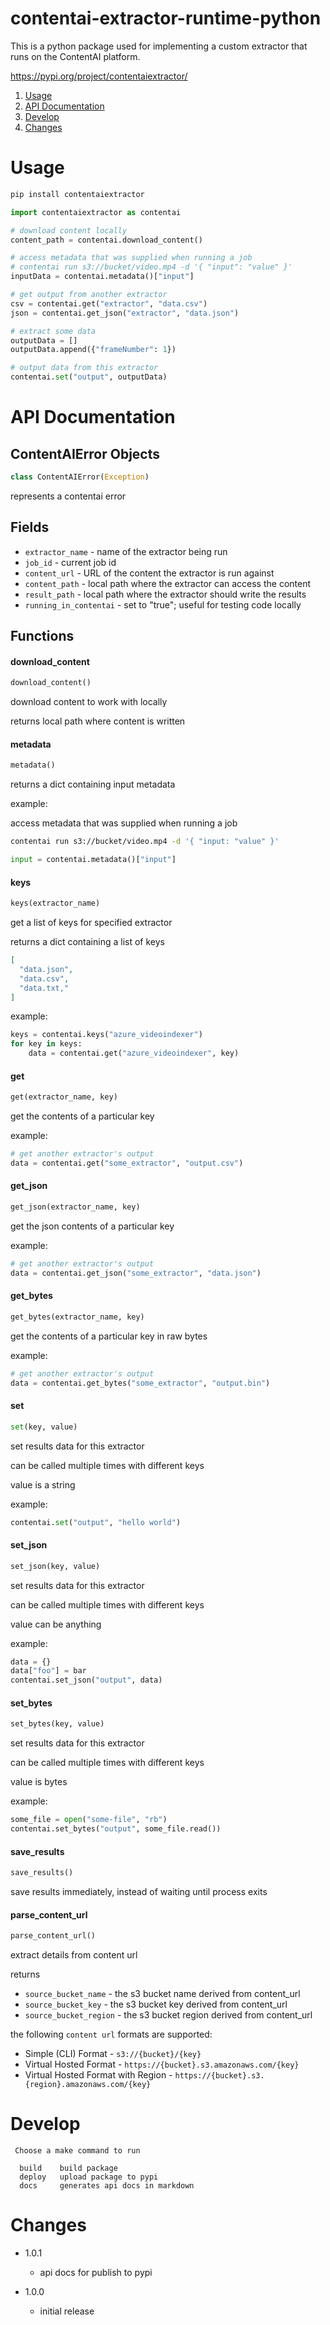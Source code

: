 # contentai-extractor-runtime-python

This is a python package used for implementing a custom extractor that runs on the ContentAI platform.

https://pypi.org/project/contentaiextractor/

1. [Usage](#Usage)
2. [API Documentation](#API-Documentation)
3. [Develop](#Develop)
3. [Changes](#Changes)

# Usage

```sh
pip install contentaiextractor
```

```python
import contentaiextractor as contentai

# download content locally
content_path = contentai.download_content()

# access metadata that was supplied when running a job
# contentai run s3://bucket/video.mp4 -d '{ "input": "value" }'
inputData = contentai.metadata()["input"]

# get output from another extractor
csv = contentai.get("extractor", "data.csv")
json = contentai.get_json("extractor", "data.json")

# extract some data
outputData = []
outputData.append({"frameNumber": 1})

# output data from this extractor
contentai.set("output", outputData)
```

# API Documentation

<a name="contentaiextractor.ContentAIError"></a>
## ContentAIError Objects

```python
class ContentAIError(Exception)
```

represents a contentai error


## Fields

- `extractor_name` - name of the extractor being run
- `job_id` - current job id
- `content_url` - URL of the content the extractor is run against
- `content_path` - local path where the extractor can access the content
- `result_path` - local path where the extractor should write the results
- `running_in_contentai` - set to "true"; useful for testing code locally


## Functions

<a name="contentaiextractor.download_content"></a>
#### download\_content

```python
download_content()
```

download content to work with locally

returns local path where content is written

<a name="contentaiextractor.metadata"></a>
#### metadata

```python
metadata()
```

returns a dict containing input metadata

example:

access metadata that was supplied when running a job
```sh
contentai run s3://bucket/video.mp4 -d '{ "input: "value" }'
```
```python
input = contentai.metadata()["input"]    
```

<a name="contentaiextractor.keys"></a>
#### keys

```python
keys(extractor_name)
```

get a list of keys for specified extractor

returns a dict containing a list of keys
```json
[
  "data.json",
  "data.csv",
  "data.txt,"
]
```

example:
```python
keys = contentai.keys("azure_videoindexer")
for key in keys:
    data = contentai.get("azure_videoindexer", key)
```

<a name="contentaiextractor.get"></a>
#### get

```python
get(extractor_name, key)
```

get the contents of a particular key

example:
```python
# get another extractor's output
data = contentai.get("some_extractor", "output.csv")
```

<a name="contentaiextractor.get_json"></a>
#### get\_json

```python
get_json(extractor_name, key)
```

get the json contents of a particular key

example:
```python
# get another extractor's output
data = contentai.get_json("some_extractor", "data.json")
```

<a name="contentaiextractor.get_bytes"></a>
#### get\_bytes

```python
get_bytes(extractor_name, key)
```

get the contents of a particular key in raw bytes

example:
```python
# get another extractor's output
data = contentai.get_bytes("some_extractor", "output.bin")
```

<a name="contentaiextractor.set"></a>
#### set

```python
set(key, value)
```

set results data for this extractor

can be called multiple times with different keys

value is a string

example:
```python
contentai.set("output", "hello world")
```

<a name="contentaiextractor.set_json"></a>
#### set\_json

```python
set_json(key, value)
```

set results data for this extractor

can be called multiple times with different keys

value can be anything

example:
```python
data = {}
data["foo"] = bar
contentai.set_json("output", data)
```

<a name="contentaiextractor.set_bytes"></a>
#### set\_bytes

```python
set_bytes(key, value)
```

set results data for this extractor

can be called multiple times with different keys

value is bytes

example:
```python
some_file = open("some-file", "rb")
contentai.set_bytes("output", some_file.read())
```

<a name="contentaiextractor.save_results"></a>
#### save\_results

```python
save_results()
```

save results immediately, instead of waiting until process exits

<a name="contentaiextractor.parse_content_url"></a>
#### parse\_content\_url

```python
parse_content_url()
```

extract details from content url

returns

- `source_bucket_name` - the s3 bucket name derived from content_url
- `source_bucket_key` - the s3 bucket key derived from content_url
- `source_bucket_region` - the s3 bucket region derived from content_url        

the following `content url` formats are supported:

- Simple (CLI) Format - `s3://{bucket}/{key}`
- Virtual Hosted Format - `https://{bucket}.s3.amazonaws.com/{key}`
- Virtual Hosted Format with Region - `https://{bucket}.s3.{region}.amazonaws.com/{key}`


# Develop

```
 Choose a make command to run

  build    build package
  deploy   upload package to pypi
  docs     generates api docs in markdown
```


# Changes

- 1.0.1
  - api docs for publish to pypi

- 1.0.0
  - initial release
